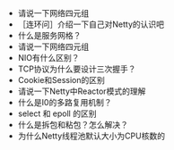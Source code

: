 - 请说一下网络四元组
- ［连环问］介绍一下自己对Netty的认识吧
- 什么是服务网格？
- 请说一下网络四元组
- NIO有什么区别？
- TCP协议为什么要设计三次握手？
- Cookie和Session的区别
- 请说一下Netty中Reactor模式的理解
- 什么是I0的多路复用机制？
- select 和 epoll 的区别
- 什么是拆包和粘包？怎么解决？
- 为什么Netty线程池默认大小为CPU核数的